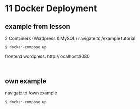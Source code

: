 # 11 Docker Deployment

## example from lesson

2 Containers (Wordpress & MySQL)
navigate to /example tutorial

```
$ docker-compose up
```

frontend wordpress: http://localhost:8080

&nbsp;

## own example

navigate to /own example

```
$ docker-compose up
```

